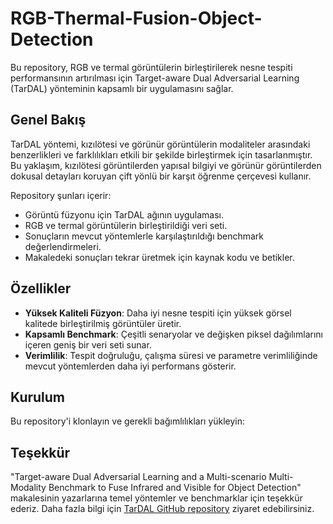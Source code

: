 # RGB-Thermal-Fusion-Object-Detection
Bu repository, RGB ve termal görüntülerin birleştirilerek nesne tespiti performansının artırılması için Target-aware Dual Adversarial Learning (TarDAL) yönteminin kapsamlı bir uygulamasını sağlar.

## Genel Bakış
TarDAL yöntemi, kızılötesi ve görünür görüntülerin modaliteler arasındaki benzerlikleri ve farklılıkları etkili bir şekilde birleştirmek için tasarlanmıştır. Bu yaklaşım, kızılötesi görüntilerden yapısal bilgiyi ve görünür görüntilerden dokusal detayları koruyan çift yönlü bir karşıt öğrenme çerçevesi kullanır.

Repository şunları içerir:
- Görüntü füzyonu için TarDAL ağının uygulaması.
- RGB ve termal görüntülerin birleştirildiği veri seti.
- Sonuçların mevcut yöntemlerle karşılaştırıldığı benchmark değerlendirmeleri.
- Makaledeki sonuçları tekrar üretmek için kaynak kodu ve betikler.

## Özellikler
- **Yüksek Kaliteli Füzyon**: Daha iyi nesne tespiti için yüksek görsel kalitede birleştirilmiş görüntüler üretir.
- **Kapsamlı Benchmark**: Çeşitli senaryolar ve değişken piksel dağılımlarını içeren geniş bir veri seti sunar.
- **Verimlilik**: Tespit doğruluğu, çalışma süresi ve parametre verimliliğinde mevcut yöntemlerden daha iyi performans gösterir.

## Kurulum
Bu repository'i klonlayın ve gerekli bağımlılıkları yükleyin:

## Teşekkür
"Target-aware Dual Adversarial Learning and a Multi-scenario Multi-Modality Benchmark to Fuse Infrared and Visible for Object Detection" makalesinin yazarlarına temel yöntemler ve benchmarklar için teşekkür ederiz.
Daha fazla bilgi için [TarDAL GitHub repository](https://github.com/dlut-dimt/TarDAL) ziyaret edebilirsiniz.
